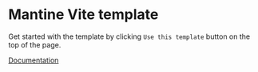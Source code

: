 # Mantine Vite template

Get started with the template by clicking `Use this template` button on the top of the page.

[Documentation](https://mantine.dev/guides/vite/)